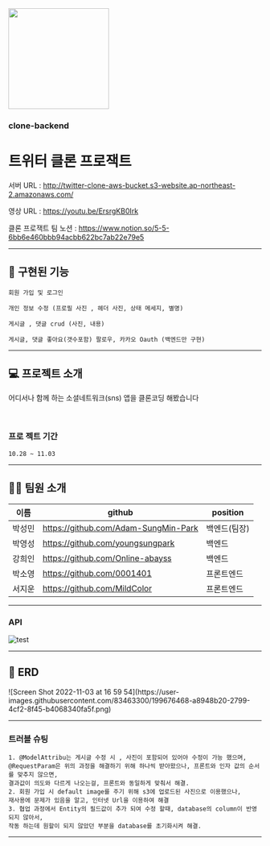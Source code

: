 <img src="https://search.pstatic.net/common/?src=http%3A%2F%2Fblogfiles.naver.net%2F20130122_106%2Ftensaiseung_1358842624770erdHE_PNG%2F%25C6%25AE%25C0%25A7%25C5%25CD.png&type=sc960_832" width="200" height="200"/>


### clone-backend

# 트위터 클론 프로잭트


서버 URL : http://twitter-clone-aws-bucket.s3-website.ap-northeast-2.amazonaws.com/

영상 URL : https://youtu.be/ErsrgKB0Irk

클론 프로잭트 팀 노션 : https://www.notion.so/5-5-6bb6e460bbb94acbb622bc7ab22e79e5

---
<h2>🚀 구현된 기능</h2>

    회원 가입 및 로그인
    
    개인 정보 수정 (프로필 사진 , 헤더 사진, 상태 메세지, 별명)
    
    게시글 , 댓글 crud (사진, 내용) 

    게시글, 댓글 좋아요(갯수포함) 팔로우, 카카오 Oauth (백엔드만 구현) 

---
<h2>💻 프로젝트 소개</h2>
<p>어디서나 함께 하는 소셜네트워크(sns) 앱을 클론코딩 해봤습니다</p>
<br />

### 프로 젝트 기간
    10.28 ~ 11.03

---
<h2>👫🏻 팀원 소개 </h2>

| 이름   | github | position |
|------|--------|----------|
| 박성민 | https://github.com/Adam-SungMin-Park   | 백엔드(팀장)     |
| 박영성 | https://github.com/youngsungpark   | 백엔드     |
| 강희인 | https://github.com/Online-abayss   | 백엔드     |
| 박소영 | https://github.com/0001401   | 프론트엔드     |
| 서지운 | https://github.com/MildColor   | 프론트엔드     |

---
### API

![test](https://user-images.githubusercontent.com/83463300/199677835-640cad11-d7be-4f1e-90a5-6323ceaa6402.PNG)

--- ---
<h2>📃 ERD</h2>
![Screen Shot 2022-11-03 at 16 59 54](https://user-images.githubusercontent.com/83463300/199676468-a8948b20-2799-4cf2-8f45-b4068340fa5f.png)


---
### 트러블 슈팅
    1. @ModelAttribu는 게시글 수정 시 , 사진이 포함되어 있어야 수정이 가능 했으며,
    @RequestParam은 위의 과정을 해결하기 위해 하나씩 받아왔으나, 프론트와 인자 값의 순서를 맞추지 않으면,
    결과값이 의도와 다르게 나오는걸, 프론트와 동일하게 맞춰서 해결.
    2. 회원 가입 시 default image를 주기 위해 s3에 업로드된 사진으로 이용했으나,
    재사용에 문제가 있음을 알고, 인터넷 Url을 이용하여 해결   
    3. 협업 과정에서 Entity의 필드값이 추가 되여 수정 할때, database의 column이 반영 되지 않아서,
    작동 하는데 원할이 되지 않았던 부분을 database를 초기화시켜 해결.
---
